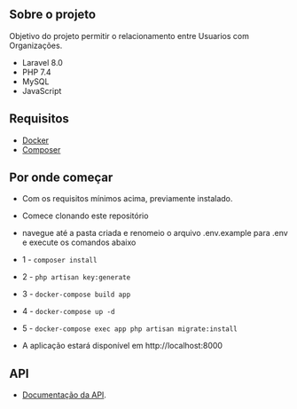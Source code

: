 

## Sobre o projeto

Objetivo do projeto permitir o relacionamento entre Usuarios com Organizações.

- Laravel 8.0
- PHP 7.4
- MySQL
- JavaScript

## Requisitos

- [Docker](https://docs.docker.com/engine/install/ubuntu/) 
- [Composer](https://getcomposer.org/doc/00-intro.md)

## Por onde começar
- Com os requisitos mínimos acima, previamente instalado.
- Comece clonando este repositório
- navegue até a pasta criada e renomeio o arquivo .env.example para .env e execute os comandos abaixo
- 1 - `composer install`
- 2 - `php artisan key:generate`
- 3 - `docker-compose build app`
- 4 - `docker-compose up -d`
- 5 - `docker-compose exec app php artisan migrate:install`

- A aplicação estará disponível em http://localhost:8000

## API

- [Documentação da API](https://laravel.com/docs/container).


